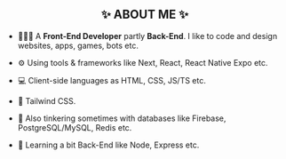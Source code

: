 
<h2 align="center">✨ ABOUT ME ✨</h2>

- 👨🏻‍💻 A **Front-End Developer** partly **Back-End**. I like to code and design websites, apps, games, bots etc.
  
- ⚙️ Using tools & frameworks like Next, React, React Native Expo etc.
  
- 💻 Client-side languages as HTML, CSS, JS/TS etc.
  
- 💙 Tailwind CSS.

- 💾 Also tinkering sometimes with databases like Firebase, PostgreSQL/MySQL, Redis etc.
  
- 🤔 Learning a bit Back-End like Node, Express etc.
